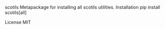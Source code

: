 scotils
Metapackage for installing all scotils utilities.
Installation
pip install scotils[all]

License
MIT
